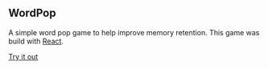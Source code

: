## WordPop

A simple word pop game to help improve memory retention. This game was build with [React](https://github.com/facebook/create-react-app).

[Try it out](https://wordshot.herokuapp.com/)